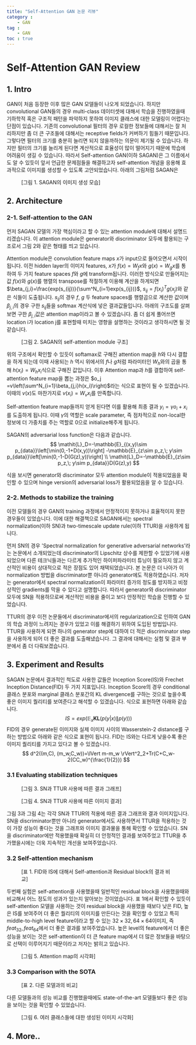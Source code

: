 ```yaml
---
title: "Self-Attention GAN 논문 리뷰"
category :
    - GAN
tag :
    - GAN
toc : true
---
```


# Self-Attention GAN Review

## 1. Intro

GAN이 처음 등장한 이후 많은 GAN 모델들이 나오게 되었습니다. 하지만 convolutional GAN들의 경우 multi-class 데이터셋에 대해서 학습을 진행하였을때 기하학적 혹은 구조적 패턴을 파악하지 못하여 이미지 클래스에 대한 모델링이 어렵다는 단점이 있습니다. 기존의 convolutional 필터의 경우 로컬한 정보들에 대해서는 잘 처리하지만 좀 더 큰 구조들에 대해서는 receptive fields가 커버하기 힘들기 때문입니다. 그렇다면 필터의 크기를 충분히 늘리면 되지 않을까하는 의문이 제기될 수 있습니다. 하지만 필터의 크기를 늘리게 된다면 계산적으로 효율성이 많이 떨어지기 때문에 학습에 어려움이 생길 수 있습니다. 따라서 Self-attention GAN(이하 SAGAN)은 그 이름에서도 알 수 있듯이 앞서 언급한 문제점들을 해결하고자 self-attention 개념을 응용해 효과적으로 이미지를 생성할 수 있도록 고안되었습니다. 아래의 그림처럼  SAGAN은 

<figure>
	<img src="{{ '/assets/images/sagan/intro.png' | prepend: site.baseurl }}" alt=""> 
	<figcaption> [그림 1. SAGAN의 이미지 생성 모습] </figcaption>
</figure>

## 2. Architecture

### 2-1. Self-attention to the GAN

먼저 SAGAN 모델의 가장 핵심이라고 할 수 있는 attention module에 대해서 설명드리겠습니다. 이 attention module은 generator와 discriminator 모두에 활용되는 구조로서 그림 2와 같은 형태를 띄고 있습니다. 

Attention module은 convolution feature maps $x$가 input으로 들어오면서 시작이 됩니다. 이전 hidden layer의 이미지 features, $x$가 $f(x)=W_fx$와 $g(x)=W_gx$를 통하여 두 가지 feature spaces $f$와 $g$에 transform됩니다. 이러한 방식으로 만들어지는 값 $f(x)$와 $g(x)$를 행렬의 transpose를 적절하게 이용해 계산을 하게되면 $\beta_{j,i}=\frac{exp(s_{ij})}{\sum^N_{i=1}exp(s_{ij})}$, $s_{ij}=f(x_i)^Tg(x_j)$와 같은 식들이 도출됩니다.  $s_{ij}$의 경우 $f$, $g$ 두 feature spaces를 행렬곱으로 계산한 값이며 $\beta_{j,i}$의 경우 구한 $s_{ij}$들을 softmax 계산식에 넣은 결과값들입니다.  아래의 구조도를 살펴보면 구한 $\beta_{j,i}$값은 attention map이라고 볼 수 있겠습니다. 좀 더 쉽게 풀어쓰면 location i가 location j를 표현할때 미치는 영향을 설명하는 것이라고 생각하시면 될 것 같습니다. 

<figure>
	<img src="{{ '/assets/images/sagan/architecture.png' | prepend: site.baseurl }}" alt=""> 
	<figcaption> [그림 2. SAGAN의 self-attention module 구조] </figcaption>
</figure> 

위의 구조에서 확인할 수 있듯이 softamax로 구해진 attention map을 $h$와 다시 결합을 하게 되는데 이때 사용되는 $h$ 역시 위에서의 $f$나 $g$처럼 파라미터인 $W_h$와의 곱을 통해 $h(x_i)=W_hx_i$식으로 구해진 값입니다. 이후 Attention map과 $h$를 결합하여  self-attention feature map을 뽑는 과정은 $o_j =v\left(\sum^N_{i=1}\beta_{j,i}h(x_i)\right)$라는 식으로 표현이 될 수 있겠습니다. 이때의 $v(x)$도 마찬가지로 $v(x_i)=W_vx_i$를 만족합니다. 

Self-attention feature map들까지 얻게 된다면 이를 활용해 최종 결과 $y_i=\gamma o_i+x_i$를 도출하게 됩니다. 이때 $\gamma$의 역할은 scale parameter, 즉 점차적으로 non-local한 정보에 더 가중치를 주는 역할로 0으로 initialize해주게 됩니다.

SAGAN의 adversarial loss function은 다음과 같습니다.
$$
\mathit{L}_D=-\mathbb{E}_{(x,y)\sim p_{data}}\left[\min(0,-1+D(x,y))\right]
-\mathbb{E}_{z\sim p_z,\; y\sim p_{data}}\left[\min(0,-1-D(G(z),y))\right] \\
\mathit{L}_D=-\mathbb{E}_{z\sim p_z,\; y\sim p_{data}}D(G(z),y)
$$


식을 보시면 generator와 discriminator 모두 attention module이 적용되었음을 확인할 수 있으며 hinge version의 adversarial loss가 활용되었음을 알 수 있습니다.



### 2-2. Methods to stabilize the training

이전 모델들의 경우 GAN의 training 과정에서 안정적이지 못하거나 효율적이지 못한 경우들이 있었습니다. 이에 대한 해결책으로 SAGAN에서는 spectral normalization(이하 SN)과 two-timescale update rule(이하 TTUR)을 사용하게 됩니다.

먼저 SN의 경우 'Spectral normalization for generative adversarial networks'라는 논문에서 소개되었는데 discriminator의 Lipschitz 상수를 제한할 수 있었기에 사용되었으며 다른 테크닉들과는 다르게 추가적인 하이퍼파라미터 튜닝이 필요하지 않고 계산적인 비용이 상대적으로 적은 장점도 있어 채택되었습니다. 본 논문은 더 나아가 이 normalization 방법을 discriminator뿐 아니라 generator에도 적용하였습니다. 저자는 generator에서 spectral normalization이 파라미터 증가의 정도를 방지하고 비정상적인 gradients를 막을 수 있다고 설명합니다. 따라서 generator와 discriminator 모두에 SN을 적용하므로써 계산적인 비용을 줄이고 보다 안정적인 학습을 진행할 수 있었습니다. 

TTUR의 경우 이전 논문들에서 discriminator에서의 regularization으로 인하여 GAN의 학습 과정이 느려지는 경우가 있었고 이를 해결하기 위하여 도입된 방법입니다. TTUR을 사용하게 되면 하나의 generator step에 대하여 더 적은 discriminator step을 사용하게 되어 더 좋은 결과를 도출해냈습니다. 그 결과에 대해서는 실험 및 결과 부분에서 좀 더 다뤄보겠습니다.



## 3. Experiment and Results

SAGAN 논문에서 결과적인 척도로 사용한 값들은 Inception Score(IS)와 Frechet Inception Distance(FID) 두 가지 지표입니다. Inception Score의 경우 conditional 클래스 분포와 marginal 클래스 분포간의 KL divergence를 구하는 것으로 높을수록 좋은 이미지 퀄리티를 보여준다고 해석할 수 있겠습니다. 식으로 표현하면 아래와 같습니다.
$$
IS = exp(\mathbb E_x  \mathbf{KL}(p(y|x) \lVert p(y)))
$$
FID의 경우 generate된 이미지와 실제 이미지 사이의 Wasserstein-2 distance를 구하는 방법으로 아래와 같은 식으로 표현이 됩니다. FID는 IS와는 다르게 낮을수록 좋은 이미지 퀄리티를 가지고 있다고 볼 수 있겠습니다.
$$
d^2((m,C), (m_w,C_w))=\lVert m-m_w \rVert^2_2+Tr(C+C_w-2(CC_w)^{\frac{1}{2}})
$$

### 3.1 Evaluating stabilization techniques

<figure>
	<img src="{{ '/assets/images/sagan/ablation_graph.png' | prepend: site.baseurl }}" alt=""> 
	<figcaption> [그림 3. SN과 TTUR 사용에 따른 결과 그래프] </figcaption>
</figure> 

<figure>
	<img src="{{ '/assets/images/sagan/ablation_image.png' | prepend: site.baseurl }}" alt=""> 
	<figcaption> [그림 4. SN과 TTUR 사용에 따른 이미지 결과] </figcaption>
</figure> 

그림 3과 그림 4는 각각 SN과 TTUR의 적용에 따른 결과 그래프와 결과 이미지입니다. SN을 discriminator뿐만 아니라 generator에서도 사용하면서 TTUR을 적용하는 것이 가장 성능이 좋다는 것을 그래프와 이미지 결과물을 통해 확인할 수 있었습니다. SN을 discriminator에만 적용했을때 확실히 더 안정적인 결과를 보여주었고 TTUR을 추가했을시에는 더욱 지속적인 개선을 보여주었습니다.



### 3.2 Self-attention mechanism

<figure>
	<img src="{{ '/assets/images/sagan/result_sa_table.png' | prepend: site.baseurl }}" alt=""> 
	<figcaption> [표 1. FID와 IS에 대해서 Self-attention과 Residual block의 결과 비교] </figcaption>
</figure> 

두번째 실험은 self-attention을 사용했을때 일반적인 residual block을 사용했을때와 비교해서 어느 정도의 성과가 있는지 알아보는 것이었습니다. 표 1에서 확인할 수 있듯이 self-attention 모델을 사용하는 것이 residual block을 사용했을 때보다 낮은 FID, 높은 IS를 보여주어 더 좋은 퀄리티의 이미지를 만든다는 것을 확인할 수 있었고 특히 middle-to-high level feature이라고 할 수 있는 $32 \times 32, 64 \times 64$이미지, 즉 $feat_{32}, feat_{64}$에서 더 좋은 결과를 보여주었습니다.  높은 level의 feature에서 더 좋은 성능을 보이는 것은 self-attention이 더 큰 feature map에서 더 많은 정보들을 바탕으로 선택이 이루어지기 때문이라고 저자는 밝히고 있습니다.

<figure>
	<img src="{{ '/assets/images/sagan/result_attentionmap.png' | prepend: site.baseurl }}" alt=""> 
	<figcaption> [그림 5. Attention map의 시각화] </figcaption>
</figure> 

### 3.3 Comparison with the SOTA

<figure>
	<img src="{{ '/assets/images/sagan/result_comparison.png' | prepend: site.baseurl }}" alt=""> 
	<figcaption> [표 2. 다른 모델과의 비교] </figcaption>
</figure> 

다른 모델들과의 성능 비교를 진행했을때에도 state-of-the-art 모델들보다 좋은 성능을 보이는 것을 확인할 수 있었습니다.

<figure>
	<img src="{{ '/assets/images/sagan/result_image.png' | prepend: site.baseurl }}" alt=""> 
	<figcaption> [그림 6. 여러 클래스들에 대한 생성된 이미지 시각화] </figcaption>
</figure> 





## 4. More..


